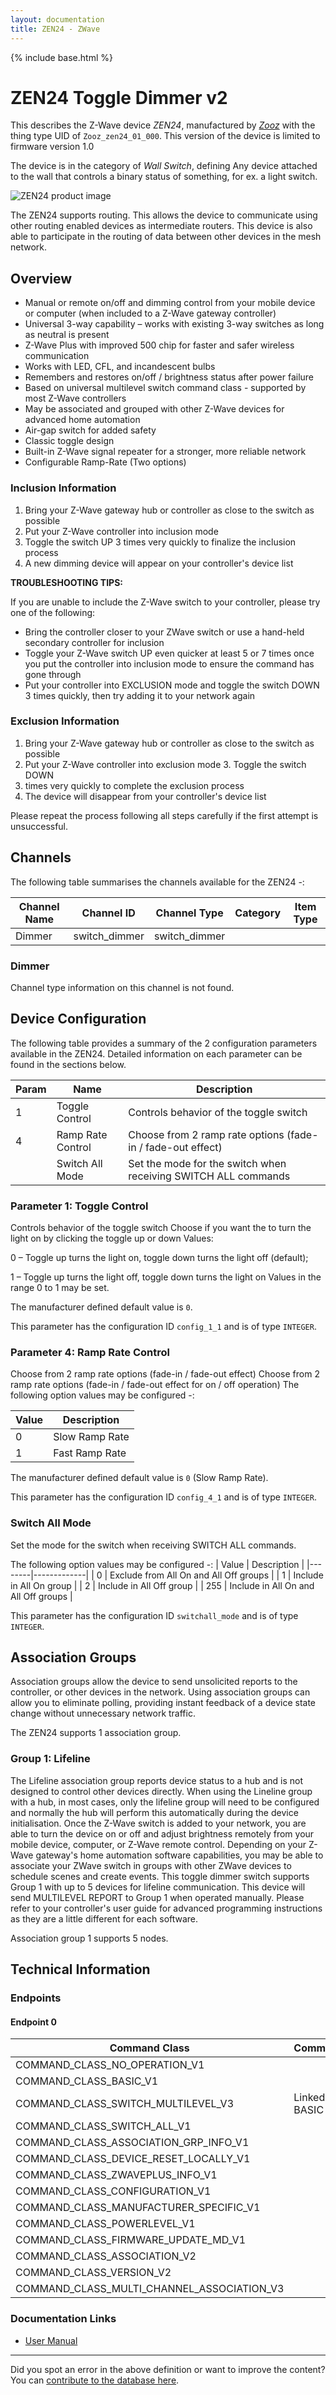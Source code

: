 ```yaml
---
layout: documentation
title: ZEN24 - ZWave
---
```


{% include base.html %}

# ZEN24 Toggle Dimmer v2
This describes the Z-Wave device *ZEN24*, manufactured by *[Zooz](http://www.getzooz.com/)* with the thing type UID of ```Zooz_zen24_01_000```.
This version of the device is limited to firmware version 1.0

The device is in the category of *Wall Switch*, defining Any device attached to the wall that controls a binary status of something, for ex. a light switch.

![ZEN24 product image](https://opensmarthouse.org/assets/zwave/attachments/1011/zen24.jpg)


The ZEN24 supports routing. This allows the device to communicate using other routing enabled devices as intermediate routers.  This device is also able to participate in the routing of data between other devices in the mesh network.

## Overview

  * Manual or remote on/off and dimming control from your mobile device or computer (when included to a Z-Wave gateway controller)
  * Universal 3-way capability – works with existing 3-way switches as long as neutral is present
  * Z-Wave Plus with improved 500 chip for faster and safer wireless communication
  * Works with LED, CFL, and incandescent bulbs
  * Remembers and restores on/off / brightness status after power failure
  * Based on universal multilevel switch command class - supported by most Z-Wave controllers
  * May be associated and grouped with other Z-Wave devices for advanced home automation
  * Air-gap switch for added safety
  * Classic toggle design
  * Built-in Z-Wave signal repeater for a stronger, more reliable network
  * Configurable Ramp-Rate (Two options)

### Inclusion Information

  1. Bring your Z-Wave gateway hub or controller as close to the switch as possible
  2. Put your Z-Wave controller into inclusion mode
  3. Toggle the switch UP 3 times very quickly to finalize the inclusion process
  4. A new dimming device will appear on your controller's device list

**TROUBLESHOOTING TIPS:** 

If you are unable to include the Z-Wave switch to your controller, please try one of the following:

  * Bring the controller closer to your ZWave switch or use a hand-held secondary controller for inclusion
  * Toggle your Z-Wave switch UP even quicker at least 5 or 7 times once you put the controller into inclusion mode to ensure the command has gone through
  * Put your controller into EXCLUSION mode and toggle the switch DOWN 3 times quickly, then try adding it to your network again

### Exclusion Information

  1. Bring your Z-Wave gateway hub or controller as close to the switch as possible
  2. Put your Z-Wave controller into exclusion mode 3. Toggle the switch DOWN
  3. times very quickly to complete the exclusion process
  4. The device will disappear from your controller's device list

Please repeat the process following all steps carefully if the first attempt is unsuccessful.

## Channels

The following table summarises the channels available for the ZEN24 -:

| Channel Name | Channel ID | Channel Type | Category | Item Type |
|--------------|------------|--------------|----------|-----------|
| Dimmer | switch_dimmer | switch_dimmer |  |  | 

### Dimmer
Channel type information on this channel is not found.



## Device Configuration

The following table provides a summary of the 2 configuration parameters available in the ZEN24.
Detailed information on each parameter can be found in the sections below.

| Param | Name  | Description |
|-------|-------|-------------|
| 1 | Toggle Control | Controls behavior of the toggle switch |
| 4 | Ramp Rate Control | Choose from 2 ramp rate options (fade-in / fade-out effect) |
|  | Switch All Mode | Set the mode for the switch when receiving SWITCH ALL commands |

### Parameter 1: Toggle Control

Controls behavior of the toggle switch
Choose if you want the to turn the light on by clicking the toggle up or down Values:

0 – Toggle up turns the light on, toggle down turns the light off (default);

1 – Toggle up turns the light off, toggle down turns the light on
Values in the range 0 to 1 may be set.

The manufacturer defined default value is ```0```.

This parameter has the configuration ID ```config_1_1``` and is of type ```INTEGER```.


### Parameter 4: Ramp Rate Control

Choose from 2 ramp rate options (fade-in / fade-out effect)
Choose from 2 ramp rate options (fade-in / fade-out effect for on / off operation)
The following option values may be configured -:

| Value  | Description |
|--------|-------------|
| 0 | Slow Ramp Rate |
| 1 | Fast Ramp Rate |

The manufacturer defined default value is ```0``` (Slow Ramp Rate).

This parameter has the configuration ID ```config_4_1``` and is of type ```INTEGER```.

### Switch All Mode

Set the mode for the switch when receiving SWITCH ALL commands.

The following option values may be configured -:
| Value  | Description |
|--------|-------------|
| 0 | Exclude from All On and All Off groups |
| 1 | Include in All On group |
| 2 | Include in All Off group |
| 255 | Include in All On and All Off groups |

This parameter has the configuration ID ```switchall_mode``` and is of type ```INTEGER```.


## Association Groups

Association groups allow the device to send unsolicited reports to the controller, or other devices in the network. Using association groups can allow you to eliminate polling, providing instant feedback of a device state change without unnecessary network traffic.

The ZEN24 supports 1 association group.

### Group 1: Lifeline

The Lifeline association group reports device status to a hub and is not designed to control other devices directly. When using the Lineline group with a hub, in most cases, only the lifeline group will need to be configured and normally the hub will perform this automatically during the device initialisation.
Once the Z-Wave switch is added to your network, you are able to turn the device on or off and adjust brightness remotely from your mobile device, computer, or Z-Wave remote control. Depending on your Z-Wave gateway's home automation software capabilities, you may be able to associate your ZWave switch in groups with other ZWave devices to schedule scenes and create events. This toggle dimmer switch supports Group 1 with up to 5 devices for lifeline communication. This device will send MULTILEVEL REPORT to Group 1 when operated manually. Please refer to your controller's user guide for advanced programming instructions as they are a little different for each software.

Association group 1 supports 5 nodes.

## Technical Information

### Endpoints

#### Endpoint 0

| Command Class | Comment |
|---------------|---------|
| COMMAND_CLASS_NO_OPERATION_V1| |
| COMMAND_CLASS_BASIC_V1| |
| COMMAND_CLASS_SWITCH_MULTILEVEL_V3| Linked to BASIC|
| COMMAND_CLASS_SWITCH_ALL_V1| |
| COMMAND_CLASS_ASSOCIATION_GRP_INFO_V1| |
| COMMAND_CLASS_DEVICE_RESET_LOCALLY_V1| |
| COMMAND_CLASS_ZWAVEPLUS_INFO_V1| |
| COMMAND_CLASS_CONFIGURATION_V1| |
| COMMAND_CLASS_MANUFACTURER_SPECIFIC_V1| |
| COMMAND_CLASS_POWERLEVEL_V1| |
| COMMAND_CLASS_FIRMWARE_UPDATE_MD_V1| |
| COMMAND_CLASS_ASSOCIATION_V2| |
| COMMAND_CLASS_VERSION_V2| |
| COMMAND_CLASS_MULTI_CHANNEL_ASSOCIATION_V3| |

### Documentation Links

* [User Manual](https://www.opensmarthouse.org/zwavedatabase/1011/zooz-z-wave-plus-toggle-dimmer-ZEN24-ver-2-manual.pdf)

---

Did you spot an error in the above definition or want to improve the content?
You can [contribute to the database here](https://www.opensmarthouse.org/zwavedatabase/1011).
